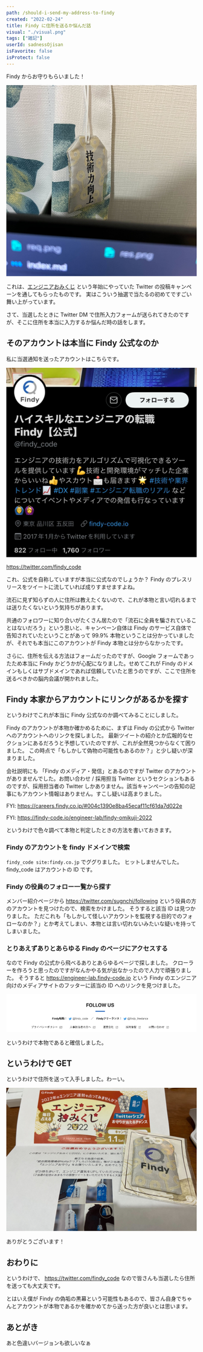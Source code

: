 ```yaml
---
path: /should-i-send-my-address-to-findy
created: "2022-02-24"
title: Findy に住所を送るか悩んだ話
visual: "./visual.png"
tags: ["雑記"]
userId: sadnessOjisan
isFavorite: false
isProtect: false
---
```


Findy からお守りもらいました！

![tech](tech.png)

これは、[エンジニアおみくじ](https://findy-code.io/engineer-lab/findy-omikuji-2022) という年始にやっていた Twitter の投稿キャンペーンを通してもらったものです。
実はこういう抽選で当たるの初めてですごい舞い上がっています。

さて、当選したときに Twitter DM で住所入力フォームが送られてきたのですが、そこに住所を本当に入力するか悩んだ時の話をします。

## そのアカウントは本当に Findy 公式なのか

私に当選通知を送ったアカウントはこちらです。

![findy](findy.png)

<https://twitter.com/findy_code>

これ、公式を自称していますが本当に公式なのでしょうか？
Findy のプレスリリースをツイートに流していれば成りすませますよね。

流石に見ず知らずの人に住所は教えたくないので、これが本物と言い切れるまでは送りたくないという気持ちがあります。

共通のフォロワーに知り合いがたくさん居たので「流石に全員を騙されていることはないだろう」という思いと、キャンペーン自体は Findy のサービス自体で告知されていたということがあって 99.9% 本物ということは分かっていましたが、それでも本当にこのアカウントが Findy 本物とは分からなかったです。

さらに、住所を伝える方法はフォームだったのですが、Google フォームであったため本当に Findy かどうかが心配になりました。せめてこれが Findy のドメインもしくはサブドメインであれば信頼していたと思うのですが、ここで住所を送るべきかの脳内会議が開かれました。

## Findy 本家からアカウントにリンクがあるかを探す

というわけでこれが本当に Findy 公式なのか調べてみることにしました。

Findy のアカウントが本物か確かめるために、まずは Findy の公式から Twitter へのアカウントへのリンクを探しました。
最新ツイートの紹介とか広報的なセクションにあるだろうと予想していたのですが、これが全然見つからなくて困りました。
この時点で「もしかして偽物の可能性もあるのか？」と少し疑いが深まりました。

会社説明にも 「Findy のメディア・発信」とあるのですが Twitter のアカウントがありませんでした。お問い合わせ / 採用担当 Twitter というセクションもあるのですが、採用担当者の Twitter しかありません。該当キャンペーンの告知の記事にもアカウント情報はありません。すこし疑いは高まりました。

FYI: <https://careers.findy.co.jp/#004c1390e8ba45ecaf11cf61da7d022e>

FYI: <https://findy-code.io/engineer-lab/findy-omikuji-2022>

というわけで色々調べて本物と判定したときの方法を書いておきます。

### Findy のアカウントを findy ドメインで検索

`findy_code site:findy.co.jp` でググりました。
ヒットしませんでした。
findy_code はアカウントの ID です。

### Findy の役員のフォロー一覧から探す

メンバー紹介ページから https://twitter.com/sugnchi/following という役員の方のアカウントを見つけたので、検索をかけました。
そうすると該当 ID は見つかりました。
ただこれも「もしかして怪しいアカウントを監視する目的でのフォローなのか？」とか考えてしまい、本物とは言い切れないみたいな疑いを持ってしまいました。

### とりあえずありとあらゆる Findy のページにアクセスする

なので Findy の公式から飛べるありとあらゆるページで探しました。
クローラーを作ろうと思ったのですがなんかやる気が出なかったので人力で頑張りました。
そうすると https://engineer-lab.findy-code.io という Findy のエンジニア向けのメディアサイトのフッターに該当の ID へのリンクを見つけました。

![code](./code.png)

というわけで本物であると確信しました。

## というわけで GET

というわけで住所を送って入手しました。わーい。

![paper](./paper.png)

ありがとうございます！

## おわりに

というわけで、 <https://twitter.com/findy_code> なので皆さんも当選したら住所を送っても大丈夫です。

とはいえ僕が Findy の偽垢の黒幕という可能性もあるので、皆さん自身でちゃんとアカウントが本物であるかを確かめてから送った方が良いとは思います。

## あとがき

あと色違いバージョンも欲しいなぁ
